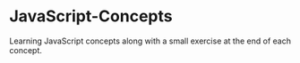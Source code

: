 # JavaScript-Concepts

Learning JavaScript concepts along with a small exercise at the end of each concept. 
